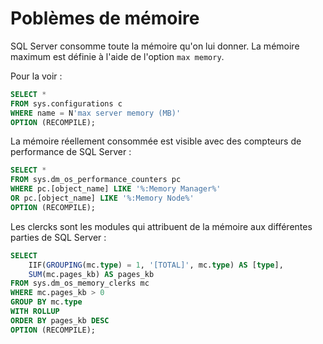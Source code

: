# Poblèmes de mémoire

SQL Server consomme toute la mémoire qu'on lui donner. La mémoire maximum est définie à l'aide de l'option `max memory`.

Pour la voir :

```sql
SELECT *
FROM sys.configurations c
WHERE name = N'max server memory (MB)'
OPTION (RECOMPILE);
```

La mémoire réellement consommée est visible avec des compteurs de performance de SQL Server :

```sql
SELECT *
FROM sys.dm_os_performance_counters pc
WHERE pc.[object_name] LIKE '%:Memory Manager%'
OR pc.[object_name] LIKE '%:Memory Node%'
OPTION (RECOMPILE);
```

Les clercks sont les modules qui attribuent de la mémoire aux différentes parties de SQL Server :

```sql
SELECT 
	IIF(GROUPING(mc.type) = 1, '[TOTAL]', mc.type) AS [type],
	SUM(mc.pages_kb) AS pages_kb
FROM sys.dm_os_memory_clerks mc
WHERE mc.pages_kb > 0
GROUP BY mc.type
WITH ROLLUP
ORDER BY pages_kb DESC
OPTION (RECOMPILE);
```